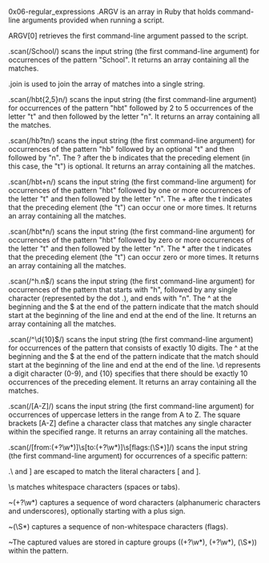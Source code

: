 0x06-regular_expressions
.ARGV is an array in Ruby that holds command-line arguments provided when running a script.

ARGV[0] retrieves the first command-line argument passed to the script.

.scan(/School/) scans the input string (the first command-line argument) for occurrences of the pattern "School". It returns an array containing all the matches.

.join is used to join the array of matches into a single string.

.scan(/hbt{2,5}n/) scans the input string (the first command-line argument) for occurrences of the pattern "hbt" followed by 2 to 5 occurrences of the letter "t" and then followed by the letter "n". It returns an array containing all the matches.

.scan(/hb?tn/) scans the input string (the first command-line argument) for occurrences of the pattern "hb" followed by an optional "t" and then followed by "n". The ? after the b indicates that the preceding element (in this case, the "t") is optional. It returns an array containing all the matches.

.scan(/hbt+n/) scans the input string (the first command-line argument) for occurrences of the pattern "hbt" followed by one or more occurrences of the letter "t" and then followed by the letter "n". The + after the t indicates that the preceding element (the "t") can occur one or more times. It returns an array containing all the matches.

.scan(/hbt*n/) scans the input string (the first command-line argument) for occurrences of the pattern "hbt" followed by zero or more occurrences of the letter "t" and then followed by the letter "n". The * after the t indicates that the preceding element (the "t") can occur zero or more times. It returns an array containing all the matches.

.scan(/^h.n$/) scans the input string (the first command-line argument) for occurrences of the pattern that starts with "h", followed by any single character (represented by the dot .), and ends with "n". The ^ at the beginning and the $ at the end of the pattern indicate that the match should start at the beginning of the line and end at the end of the line. It returns an array containing all the matches.

.scan(/^\d{10}$/) scans the input string (the first command-line argument) for occurrences of the pattern that consists of exactly 10 digits. The ^ at the beginning and the $ at the end of the pattern indicate that the match should start at the beginning of the line and end at the end of the line. \d represents a digit character (0-9), and {10} specifies that there should be exactly 10 occurrences of the preceding element. It returns an array containing all the matches.

.scan(/[A-Z]/) scans the input string (the first command-line argument) for occurrences of uppercase letters in the range from A to Z. The square brackets [A-Z] define a character class that matches any single character within the specified range. It returns an array containing all the matches.

.scan(/[from:(+?\w*)]\s[to:(+?\w*)]\s[flags:(\S*)]/) scans the input string (the first command-line argument) for occurrences of a specific pattern:

.\ and ] are escaped to match the literal characters [ and ].

\s matches whitespace characters (spaces or tabs).

~(\+?\w*) captures a sequence of word characters (alphanumeric characters and underscores), optionally starting with a plus sign.

~(\S*) captures a sequence of non-whitespace characters (flags).

~The captured values are stored in capture groups ((\+?\w*), (\+?\w*), (\S*)) within the pattern.
